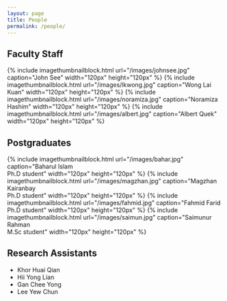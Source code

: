 ```yaml
---
layout: page
title: People
permalink: /people/
---
```


## Faculty Staff

{% include imagethumbnailblock.html url="/images/johnsee.jpg" caption="John See" width="120px" height="120px"  %}
{% include imagethumbnailblock.html url="/images/lkwong.jpg" caption="Wong Lai Kuan" width="120px" height="120px"  %}
{% include imagethumbnailblock.html url="/images/noramiza.jpg" caption="Noramiza Hashim" width="120px" height="120px"  %}
{% include imagethumbnailblock.html url="/images/albert.jpg" caption="Albert Quek" width="120px" height="120px"  %}

## Postgraduates
{% include imagethumbnailblock.html url="/images/bahar.jpg" caption="Baharul Islam<br>Ph.D student" width="120px" height="120px"  %}
{% include imagethumbnailblock.html url="/images/magzhan.jpg" caption="Magzhan Kairanbay<br>Ph.D student" width="120px" height="120px"  %}
{% include imagethumbnailblock.html url="/images/fahmid.jpg" caption="Fahmid Farid<br>Ph.D student" width="120px" height="120px"  %}
{% include imagethumbnailblock.html url="/images/saimun.jpg" caption="Saimunur Rahman<br>M.Sc student" width="120px" height="120px"  %}

## Research Assistants 
* Khor Huai Qian
* Hii Yong Lian
* Gan Chee Yong
* Lee Yew Chun

